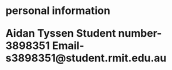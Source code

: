 <h1> personal information </h>
<p>Aidan Tyssen
Student number-3898351
Email-s3898351@student.rmit.edu.au
</p>

